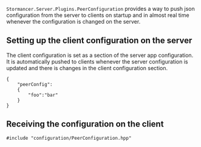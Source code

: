 `Stormancer.Server.Plugins.PeerConfiguration` provides a way to push json configuration from the server to clients on startup and in almost real time whenever the configuration is changed on the server.

## Setting up the client configuration on the server

The client configuration is set as a section of the server app configuration. It is automatically pushed to clients whenever the server configuration is updated and there is changes in the client configuration section.

    {
        "peerConfig":
        {
            "foo":"bar"
        }
    }

## Receiving the configuration on the client

    #include "configuration/PeerConfiguration.hpp"